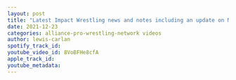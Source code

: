 ```yaml
---
layout: post
title: "Latest Impact Wrestling news and notes including an update on Masha Slamovich"
date: 2021-12-23
categories: alliance-pro-wrestling-network videos
author: lewis-carlan
spotify_track_id: 
youtube_video_id: 8VoBFHe8cfA
apple_track_id: 
youtube_metadata: 
---
```

